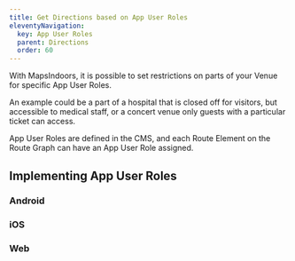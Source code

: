 ```yaml
---
title: Get Directions based on App User Roles
eleventyNavigation:
  key: App User Roles
  parent: Directions
  order: 60
---
```


With MapsIndoors, it is possible to set restrictions on parts of your Venue for specific App User Roles.

An example could be a part of a hospital that is closed off for visitors, but accessible to medical staff, or a concert venue only guests with a particular ticket can access.

App User Roles are defined in the CMS, and each Route Element on the Route Graph can have an App User Role assigned.

## Implementing App User Roles

<mi-tabs>
    <mi-tab label="Android" tab-for="android"></mi-tab>
    <mi-tab label="iOS" tab-for="ios"></mi-tab>
    <mi-tab label="Web" tab-for="web"></mi-tab>
    <mi-tab-panel id="android">
        <h3>Android</h3>
    </mi-tab-panel>
    <mi-tab-panel id="ios">
        <h3>iOS</h3>
    </mi-tab-panel>
    <mi-tab-panel id="web">
        <h3>Web</h3>
    </mi-tab-panel>
</mi-tabs>
